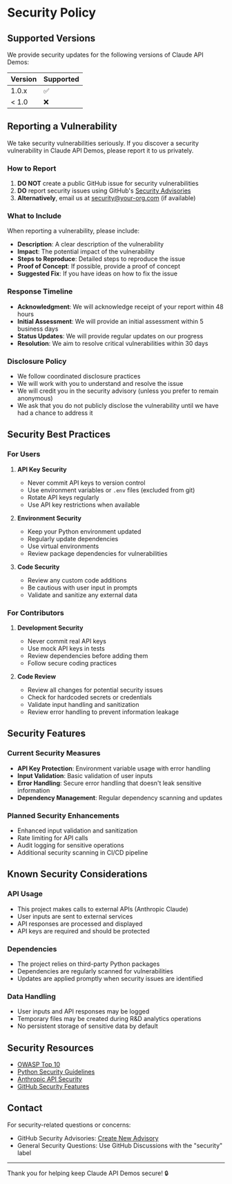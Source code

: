 # Security Policy

## Supported Versions

We provide security updates for the following versions of Claude API Demos:

| Version | Supported          |
| ------- | ------------------ |
| 1.0.x   | :white_check_mark: |
| < 1.0   | :x:                |

## Reporting a Vulnerability

We take security vulnerabilities seriously. If you discover a security vulnerability in Claude API Demos, please report it to us privately.

### How to Report

1. **DO NOT** create a public GitHub issue for security vulnerabilities
2. **DO** report security issues using GitHub's [Security Advisories](https://github.com/your-org/ai-instruction/security/advisories/new)
3. **Alternatively**, email us at security@your-org.com (if available)

### What to Include

When reporting a vulnerability, please include:

- **Description**: A clear description of the vulnerability
- **Impact**: The potential impact of the vulnerability
- **Steps to Reproduce**: Detailed steps to reproduce the issue
- **Proof of Concept**: If possible, provide a proof of concept
- **Suggested Fix**: If you have ideas on how to fix the issue

### Response Timeline

- **Acknowledgment**: We will acknowledge receipt of your report within 48 hours
- **Initial Assessment**: We will provide an initial assessment within 5 business days
- **Status Updates**: We will provide regular updates on our progress
- **Resolution**: We aim to resolve critical vulnerabilities within 30 days

### Disclosure Policy

- We follow coordinated disclosure practices
- We will work with you to understand and resolve the issue
- We will credit you in the security advisory (unless you prefer to remain anonymous)
- We ask that you do not publicly disclose the vulnerability until we have had a chance to address it

## Security Best Practices

### For Users

1. **API Key Security**
   - Never commit API keys to version control
   - Use environment variables or `.env` files (excluded from git)
   - Rotate API keys regularly
   - Use API key restrictions when available

2. **Environment Security**
   - Keep your Python environment updated
   - Regularly update dependencies
   - Use virtual environments
   - Review package dependencies for vulnerabilities

3. **Code Security**
   - Review any custom code additions
   - Be cautious with user input in prompts
   - Validate and sanitize any external data

### For Contributors

1. **Development Security**
   - Never commit real API keys
   - Use mock API keys in tests
   - Review dependencies before adding them
   - Follow secure coding practices

2. **Code Review**
   - Review all changes for potential security issues
   - Check for hardcoded secrets or credentials
   - Validate input handling and sanitization
   - Review error handling to prevent information leakage

## Security Features

### Current Security Measures

- **API Key Protection**: Environment variable usage with error handling
- **Input Validation**: Basic validation of user inputs
- **Error Handling**: Secure error handling that doesn't leak sensitive information
- **Dependency Management**: Regular dependency scanning and updates

### Planned Security Enhancements

- Enhanced input validation and sanitization
- Rate limiting for API calls
- Audit logging for sensitive operations
- Additional security scanning in CI/CD pipeline

## Known Security Considerations

### API Usage
- This project makes calls to external APIs (Anthropic Claude)
- User inputs are sent to external services
- API responses are processed and displayed
- API keys are required and should be protected

### Dependencies
- The project relies on third-party Python packages
- Dependencies are regularly scanned for vulnerabilities
- Updates are applied promptly when security issues are identified

### Data Handling
- User inputs and API responses may be logged
- Temporary files may be created during R&D analytics operations
- No persistent storage of sensitive data by default

## Security Resources

- [OWASP Top 10](https://owasp.org/www-project-top-ten/)
- [Python Security Guidelines](https://python.org/dev/security/)
- [Anthropic API Security](https://docs.anthropic.com/en/docs/build-with-claude/authentication)
- [GitHub Security Features](https://docs.github.com/en/code-security)

## Contact

For security-related questions or concerns:
- GitHub Security Advisories: [Create New Advisory](https://github.com/your-org/ai-instruction/security/advisories/new)
- General Security Questions: Use GitHub Discussions with the "security" label

---

Thank you for helping keep Claude API Demos secure! 🔒
